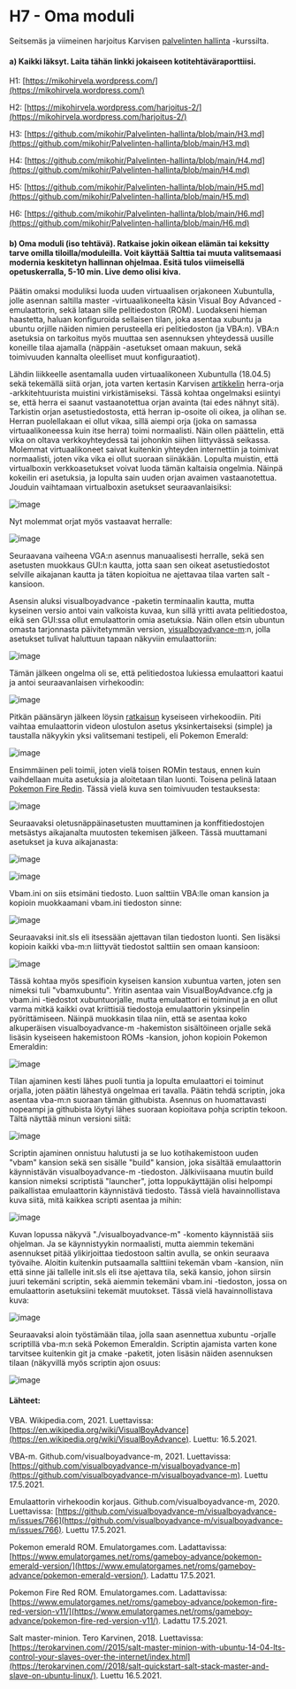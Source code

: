 # H7 - Oma moduli

Seitsemäs ja viimeinen harjoitus Karvisen [palvelinten hallinta](https://terokarvinen.com/2021/configuration-management-systems-palvelinten-hallinta-ict4tn022-spring-2021/#h3-versionhallinta) -kurssilta.


#### a) Kaikki läksyt. Laita tähän linkki jokaiseen kotitehtäväraporttiisi.

H1: [https://mikohirvela.wordpress.com/](https://mikohirvela.wordpress.com/)

H2: [https://mikohirvela.wordpress.com/harjoitus-2/](https://mikohirvela.wordpress.com/harjoitus-2/)

H3: [https://github.com/mikohir/Palvelinten-hallinta/blob/main/H3.md](https://github.com/mikohir/Palvelinten-hallinta/blob/main/H3.md)

H4: [https://github.com/mikohir/Palvelinten-hallinta/blob/main/H4.md](https://github.com/mikohir/Palvelinten-hallinta/blob/main/H4.md)

H5: [https://github.com/mikohir/Palvelinten-hallinta/blob/main/H5.md](https://github.com/mikohir/Palvelinten-hallinta/blob/main/H5.md)

H6: [https://github.com/mikohir/Palvelinten-hallinta/blob/main/H6.md](https://github.com/mikohir/Palvelinten-hallinta/blob/main/H6.md)


#### b) Oma moduli (iso tehtävä). Ratkaise jokin oikean elämän tai keksitty tarve omilla tiloilla/moduleilla. Voit käyttää Salttia tai muuta valitsemaasi modernia keskitetyn hallinnan ohjelmaa. Esitä tulos viimeisellä opetuskerralla, 5-10 min. Live demo olisi kiva.


Päätin omaksi moduliksi luoda uuden virtuaalisen orjakoneen Xubuntulla, jolle asennan saltilla master -virtuaalikoneelta käsin Visual Boy Advanced -emulaattorin, sekä lataan sille pelitiedoston (ROM). Luodakseni hieman haastetta, haluan konfiguroida sellaisen tilan, joka asentaa xubuntu ja ubuntu orjille näiden nimien perusteella eri pelitiedoston (ja VBA:n). VBA:n asetuksia on tarkoitus myös muuttaa sen asennuksen yhteydessä uusille koneille tilaa ajamalla (näppäin -asetukset omaan makuun, sekä toimivuuden kannalta oleelliset muut konfiguraatiot).

Lähdin liikkeelle asentamalla uuden virtuaalikoneen Xubuntulla (18.04.5) sekä tekemällä siitä orjan, jota varten kertasin Karvisen [artikkelin](https://terokarvinen.com//2018/salt-quickstart-salt-stack-master-and-slave-on-ubuntu-linux/) herra-orja -arkkitehtuurista muistini virkistämiseksi. Tässä kohtaa ongelmaksi esiintyi se, että herra ei saanut vastaanotettua orjan avainta (tai edes nähnyt sitä). Tarkistin orjan asetustiedostosta, että herran ip-osoite oli oikea, ja olihan se. Herran puolellakaan ei ollut vikaa, sillä aiempi orja (joka on samassa virtuaalikoneessa kuin itse herra) toimi normaalisti. Näin ollen päättelin, että vika on oltava verkkoyhteydessä tai johonkin siihen liittyvässä seikassa. Molemmat virtuaalikoneet saivat kuitenkin yhteyden internettiin ja toimivat normaalisti, joten vika vika ei ollut suoraan siinäkään. Lopulta muistin, että virtualboxin verkkoasetukset voivat luoda tämän kaltaisia ongelmia. Näinpä kokeilin eri asetuksia, ja lopulta sain uuden orjan avaimen vastaanotettua. Jouduin vaihtamaan virtualboxin asetukset seuraavanlaisiksi:

![image](https://user-images.githubusercontent.com/82265726/118462572-7d504a00-b707-11eb-95fe-4565cfee5813.png)

Nyt molemmat orjat myös vastaavat herralle: 

![image](https://user-images.githubusercontent.com/82265726/118462925-dd46f080-b707-11eb-93e0-d4651f7aa3fb.png)

Seuraavana vaiheena VGA:n asennus manuaalisesti herralle, sekä sen asetusten muokkaus GUI:n kautta, jotta saan sen oikeat asetustiedostot selville aikajanan kautta ja täten kopioitua ne ajettavaa tilaa varten salt -kansioon.

Asensin aluksi visualboyadvance -paketin terminaalin kautta, mutta kyseinen versio antoi vain valkoista kuvaa, kun sillä yritti avata pelitiedostoa, eikä sen GUI:ssa ollut emulaattorin omia asetuksia. Näin ollen etsin ubuntun omasta tarjonnasta päivitetymmän version, [visualboyadvance-m](https://github.com/visualboyadvance-m/visualboyadvance-m):n, jolla asetukset tulivat haluttuun tapaan näkyviin emulaattoriin:

![image](https://user-images.githubusercontent.com/82265726/118475969-9a8c1500-b715-11eb-9d05-3f3420068b5b.png)

Tämän jälkeen ongelma oli se, että pelitiedostoa lukiessa emulaattori kaatui ja antoi seuraavanlaisen virhekoodin:

![image](https://user-images.githubusercontent.com/82265726/118482085-f017f000-b71c-11eb-97dc-79d4a0ba9159.png)

Pitkän päänsäryn jälkeen löysin [ratkaisun](https://github.com/visualboyadvance-m/visualboyadvance-m/issues/766) kyseiseen virhekoodiin. Piti vaihtaa emulaattorin videon ulostulon asetus yksinkertaiseksi (simple) ja taustalla näkyykin yksi valitsemani testipeli, eli Pokemon Emerald:

![image](https://user-images.githubusercontent.com/82265726/118481454-2d2fb280-b71c-11eb-9a52-ffaf00a40774.png)

Ensimmäinen peli toimii, joten vielä toisen ROMin testaus, ennen kuin vaihdellaan muita asetuksia ja aloitetaan tilan luonti. Toisena pelinä lataan [Pokemon Fire Redin](https://www.emulatorgames.net/roms/gameboy-advance/pokemon-fire-red-version-v11/). Tässä vielä kuva sen toimivuuden testauksesta:

![image](https://user-images.githubusercontent.com/82265726/118484131-8cdb8d00-b71f-11eb-9f10-1f331cb7ea1c.png)

Seuraavaksi oletusnäppäinasetusten muuttaminen ja konffitiedostojen metsästys aikajanalta muutosten tekemisen jälkeen. Tässä muuttamani asetukset ja kuva aikajanasta:

![image](https://user-images.githubusercontent.com/82265726/118488585-8bf92a00-b724-11eb-833b-797f4d03bbae.png)

![image](https://user-images.githubusercontent.com/82265726/118489292-59036600-b725-11eb-872c-e33e89b5c6c5.png)

Vbam.ini on siis etsimäni tiedosto. Luon salttiin VBA:lle oman kansion ja kopioin muokkaamani vbam.ini tiedoston sinne:

![image](https://user-images.githubusercontent.com/82265726/118490702-e4c9c200-b726-11eb-87ee-3f5b67aa778e.png)

Seuraavaksi init.sls eli itsessään ajettavan tilan tiedoston luonti. Sen lisäksi kopioin kaikki vba-m:n liittyvät tiedostot salttiin sen omaan kansioon:

![image](https://user-images.githubusercontent.com/82265726/118498670-f57e3600-b72e-11eb-81e7-09fc1952fff1.png)

Tässä kohtaa myös spesifioin kyseisen kansion xubuntua varten, joten sen nimeksi tuli "vbamxubuntu". Yritin asentaa vain VisualBoyAdvance.cfg ja vbam.ini -tiedostot xubuntuorjalle, mutta emulaattori ei toiminut ja en ollut varma mitkä kaikki ovat kriittisiä tiedostoja emulaattorin yksinpelin pyörittämiseen. Näinpä muokkasin tilaa niin, että se asentaa koko alkuperäisen visualboyadvance-m -hakemiston sisältöineen orjalle sekä lisäsin kyseiseen hakemistoon ROMs -kansion, johon kopioin Pokemon Emeraldin:

![image](https://user-images.githubusercontent.com/82265726/118633616-56af1380-b7da-11eb-863e-2ea4f5c2cd5a.png)

Tilan ajaminen kesti lähes puoli tuntia ja lopulta emulaattori ei toiminut orjalla, joten päätin lähestyä ongelmaa eri tavalla. Päätin tehdä scriptin, joka asentaa vba-m:n suoraan tämän githubista. Asennus on huomattavasti nopeampi ja githubista löytyi lähes suoraan kopioitava pohja scriptin tekoon. Tältä näyttää minun versioni siitä:

![image](https://user-images.githubusercontent.com/82265726/118667084-5c1d5580-b7fc-11eb-9c4f-7375d67219d0.png)

Scriptin ajaminen onnistuu halutusti ja se luo kotihakemistoon uuden "vbam" kansion sekä sen sisälle "build" kansion, joka sisältää emulaattorin käynnistävän visualboyadvance-m -tiedoston. Jälkiviisaana muutin build kansion nimeksi scriptistä "launcher", jotta loppukäyttäjän olisi helpompi paikallistaa emulaattorin käynnistävä tiedosto. Tässä vielä havainnollistava kuva siitä, mitä kaikkea scripti asentaa ja mihin:

![image](https://user-images.githubusercontent.com/82265726/118669700-a3a4e100-b7fe-11eb-9aa6-dd7f17f79f6b.png)

Kuvan lopussa näkyvä "./visualboyadvance-m" -komento käynnistää siis ohjelman. Ja se käynnistyykin normaalisti, mutta aiemmin tekemäni asennukset pitää ylikirjoittaa tiedostoon saltin avulla, se onkin seuraava työvaihe. Aloitin kuitenkin putsaamalla salttiini tekemän vbam -kansion, niin että sinne jäi tallelle init.sls eli itse ajettava tila, sekä kansio, johon siirsin juuri tekemäni scriptin, sekä aiemmin tekemäni vbam.ini -tiedoston, jossa on emulaattorin asetuksiini tekemät muutokset. Tässä vielä havainnollistava kuva:

![image](https://user-images.githubusercontent.com/82265726/118671665-59246400-b800-11eb-83d1-4132d22edcd2.png)

Seuraavaksi aloin työstämään tilaa, jolla saan asennettua xubuntu -orjalle scriptillä vba-m:n sekä Pokemon Emeraldin. Scriptin ajamista varten kone tarvitsee kuitenkin git ja cmake -paketit, joten lisäsin näiden asennuksen tilaan (näkyvillä myös scriptin ajon osuus:

![image](https://user-images.githubusercontent.com/82265726/118678745-f1711780-b805-11eb-968e-0291fea4056d.png)


#### Lähteet:

VBA. Wikipedia.com, 2021. Luettavissa: [https://en.wikipedia.org/wiki/VisualBoyAdvance](https://en.wikipedia.org/wiki/VisualBoyAdvance). Luettu: 16.5.2021.

VBA-m. Github.com/visualboyadvance-m, 2021. Luettavissa: [https://github.com/visualboyadvance-m/visualboyadvance-m](https://github.com/visualboyadvance-m/visualboyadvance-m). Luettu 17.5.2021.

Emulaattorin virhekoodin korjaus. Github.com/visualboyadvance-m, 2020. Luettavissa: [https://github.com/visualboyadvance-m/visualboyadvance-m/issues/766](https://github.com/visualboyadvance-m/visualboyadvance-m/issues/766). Luettu 17.5.2021.

Pokemon emerald ROM. Emulatorgames.com. Ladattavissa: [https://www.emulatorgames.net/roms/gameboy-advance/pokemon-emerald-version/](https://www.emulatorgames.net/roms/gameboy-advance/pokemon-emerald-version/). Ladattu 17.5.2021.

Pokemon Fire Red ROM. Emulatorgames.com. Ladattavissa: [https://www.emulatorgames.net/roms/gameboy-advance/pokemon-fire-red-version-v11/](https://www.emulatorgames.net/roms/gameboy-advance/pokemon-fire-red-version-v11/). Ladattu 17.5.2021.

Salt master-minion. Tero Karvinen, 2018. Luettavissa: [https://terokarvinen.com//2015/salt-master-minion-with-ubuntu-14-04-lts-control-your-slaves-over-the-internet/index.html](https://terokarvinen.com//2018/salt-quickstart-salt-stack-master-and-slave-on-ubuntu-linux/). Luettu 16.5.2021.

